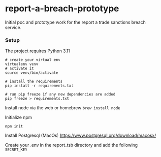 # report-a-breach-prototype
Initial poc and prototype work for the report a trade sanctions breach service.

### Setup
The project requires Python 3.11

```
# create your virtual env
virtualenv venv
# activate it
source venv/bin/activate

# install the requirements
pip install -r requirements.txt

# run pip freeze if any new dependencies are added
pip freeze > requirements.txt
```

Install node via the web or homebrew
`brew install node`

Initialize npm

`npm init`

Install Postgresql (MacOs)
https://www.postgresql.org/download/macosx/

Create your .env in the report_tsb directory
and add the following
`SECRET_KEY`
